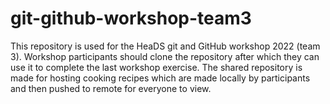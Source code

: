 # git-github-workshop-team3
This repository is used for the HeaDS git and GitHub workshop 2022 (team 3). Workshop participants should clone the repository after which they can use it to complete the last workshop exercise. The shared repository is made for hosting cooking recipes which are made locally by participants and then pushed to remote for everyone to view.
